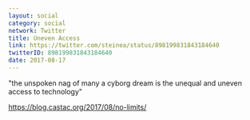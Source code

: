 ```yaml
---
layout: social
category: social
network: Twitter
title: Uneven Access
link: https://twitter.com/steinea/status/898199831843184640
twitterID: 898199831843184640
date: 2017-08-17
---
```


"the unspoken nag of many a cyborg dream is the unequal and uneven access to technology"

<https://blog.castac.org/2017/08/no-limits/>
